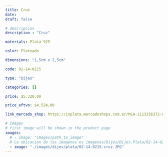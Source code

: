 ```yaml
---
title: Cruz
date: 
draft: false

# descripcion
description : "Cruz"

materials: Plata 925

color: Plateado

dimensions: "1,5cm x 2,5cm"

code: 02-14-0215

type: "Dijes"

categories: []

price: $5.320,00

price_eftvo: $4.524,00

link_mercado_shop: https://inplata.mercadoshops.com.ar/MLA-1113256372-dije-de-plata-cruz-_JM

# Images
# first image will be shown in the product page
images:
  # - image: "images/path_to_image"
  # La ubicacion de las imagenes es imagenes/Dijes/Dijes.Plata/02-14-0215-cruz
  - image: "./images/dijes/plata/02-14-0215-cruz.JPG"
---
```

